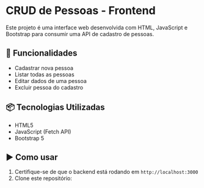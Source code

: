 # CRUD de Pessoas - Frontend

Este projeto é uma interface web desenvolvida com HTML, JavaScript e Bootstrap para consumir uma API de cadastro de pessoas.

## 🎯 Funcionalidades

- Cadastrar nova pessoa  
- Listar todas as pessoas  
- Editar dados de uma pessoa  
- Excluir pessoa do cadastro  

## 📦 Tecnologias Utilizadas

- HTML5  
- JavaScript (Fetch API)  
- Bootstrap 5
## ▶️ Como usar

1. Certifique-se de que o backend está rodando em `http://localhost:3000`
2. Clone este repositório:
   ```bash
   
